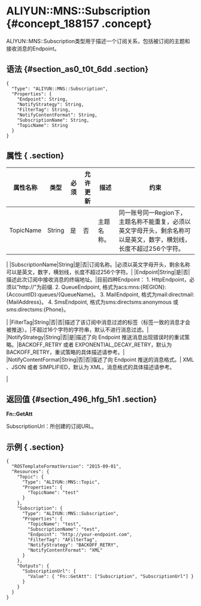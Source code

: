 # ALIYUN::MNS::Subscription {#concept_188157 .concept}

ALIYUN::MNS::Subscription类型用于描述一个订阅关系，包括被订阅的主题和接收消息的Endpoint。

## 语法 {#section_as0_t0t_6dd .section}

```language-json
{
  "Type": "ALIYUN::MNS::Subscription",
  "Properties": {
    "Endpoint": String,
    "NotifyStrategy": String,
    "FilterTag": String,
    "NotifyContentFormat": String,
    "SubscriptionName": String,
    "TopicName": String
  }
}
```

## 属性 { .section}

|属性名称|类型|必须|允许更新|描述|约束|
|----|--|--|----|--|--|
|TopicName|String|是|否|主题名称。| 同一账号同一Region下，主题名称不能重复，必须以英文字母开头，剩余名称可以是英文，数字，横划线，长度不超过256个字符。

 |
|SubscriptionName|String|是|否|订阅名称。|必须以英文字母开头，剩余名称可以是英文，数字，横划线，长度不超过256个字符。|
|Endpoint|String|是|否|描述此次订阅中接收消息的终端地址。|目前四种Endpoint： 1.  HttpEndpoint，必须以”http://"为前缀.
2.  QueueEndpoint, 格式为acs:mns:\{REGION\}:\{AccountID\}:queues/\{QueueName\}。
3.  MailEndpoint, 格式为mail:directmail:\{MailAddress\}。
4.  SmsEndpoint, 格式为sms:directsms:anonymous 或sms:directsms:\{Phone\}。

 |
|FilterTag|String|否|否|描述了该订阅中消息过滤的标签（标签一致的消息才会被推送）。|不超过16个字符的字符串，默认不进行消息过滤。|
|NotifyStrategy|String|否|是|描述了向 Endpoint 推送消息出现错误时的重试策略。|BACKOFF\_RETRY 或者 EXPONENTIAL\_DECAY\_RETRY，默认为BACKOFF\_RETRY，重试策略的具体描述请参考。|
|NotifyContentFormat|String|否|否|描述了向 Endpoint 推送的消息格式。| XML 、JSON 或者 SIMPLIFIED，默认为 XML，消息格式的具体描述请参考。

 |

## 返回值 {#section_496_hfg_5h1 .section}

**Fn::GetAtt**

SubscriptionUrl：所创建的订阅URL。

## 示例 { .section}

```language-json
{
  "ROSTemplateFormatVersion": "2015-09-01",
  "Resources": {
    "Topic": {
      "Type": "ALIYUN::MNS::Topic",
      "Properties": {
        "TopicName": "test"
      }
    },
    "Subscription": {
      "Type": "ALIYUN::MNS::Subscription",
      "Properties": {
        "TopicName": "test",
        "SubscriptionName": "test",
        "Endpoint": "http://your-endpoint.com",
        "FilterTag": "AFilterTag",
        "NotifyStrategy": "BACKOFF_RETRY",
        "NotifyContentFormat": "XML"
      }
    },
    "Outputs": {
      "SubscriptionUrl": {
        "Value": { "Fn::GetAtt": ["Subscription", "SubscriptionUrl"] }
      }
    }
  }
}
```

